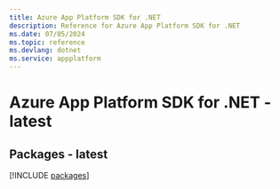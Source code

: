 ```yaml
---
title: Azure App Platform SDK for .NET
description: Reference for Azure App Platform SDK for .NET
ms.date: 07/05/2024
ms.topic: reference
ms.devlang: dotnet
ms.service: appplatform
---
```

# Azure App Platform SDK for .NET - latest
## Packages - latest
[!INCLUDE [packages](app-platform-index.md)]